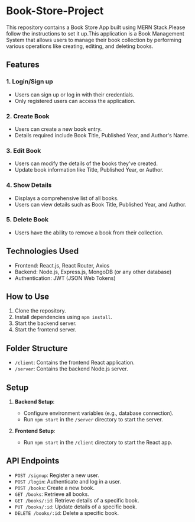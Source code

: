 ﻿# Book-Store-Project

This repository contains a Book Store App built using MERN Stack.Please follow the instructions to set it up.This application is a Book Management System that allows users to manage their book collection by performing various operations like creating, editing, and deleting books.


## Features

### 1. **Login/Sign up**
   - Users can sign up or log in with their credentials.
   - Only registered users can access the application.

### 2. **Create Book**
   - Users can create a new book entry.
   - Details required include Book Title, Published Year, and Author's Name.

### 3. **Edit Book**
   - Users can modify the details of the books they've created.
   - Update book information like Title, Published Year, or Author.

### 4. **Show Details**
   - Displays a comprehensive list of all books.
   - Users can view details such as Book Title, Published Year, and Author.

### 5. **Delete Book**
   - Users have the ability to remove a book from their collection.

## Technologies Used

- Frontend: React.js, React Router, Axios
- Backend: Node.js, Express.js, MongoDB (or any other database)
- Authentication: JWT (JSON Web Tokens)

## How to Use

1. Clone the repository.
2. Install dependencies using `npm install`.
3. Start the backend server.
4. Start the frontend server.

## Folder Structure

- `/client`: Contains the frontend React application.
- `/server`: Contains the backend Node.js server.

## Setup

1. **Backend Setup**:
   - Configure environment variables (e.g., database connection).
   - Run `npm start` in the `/server` directory to start the server.

2. **Frontend Setup**:
   - Run `npm start` in the `/client` directory to start the React app.

## API Endpoints

- `POST /signup`: Register a new user.
- `POST /login`: Authenticate and log in a user.
- `POST /books`: Create a new book.
- `GET /books`: Retrieve all books.
- `GET /books/:id`: Retrieve details of a specific book.
- `PUT /books/:id`: Update details of a specific book.
- `DELETE /books/:id`: Delete a specific book.

